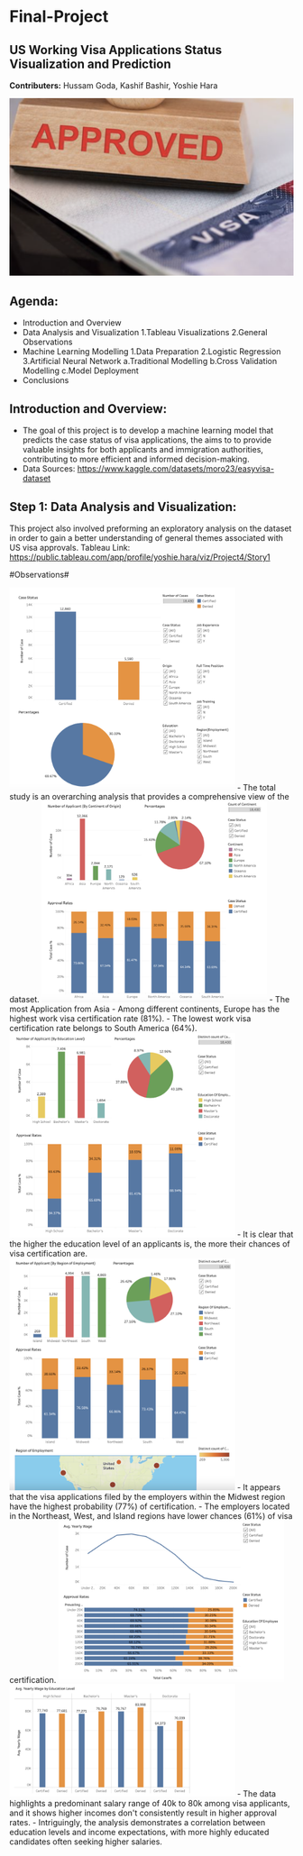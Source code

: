 # Final-Project


**US Working Visa Applications Status**
**Visualization and Prediction**
-
**Contributers:**  Hussam Goda, Kashif Bashir, Yoshie Hara

![Image](https://github.com/HussamGoda/Final-Project/blob/main/Images/Approve.png)


**Agenda:** 
-
- Introduction and Overview
- Data Analysis and Visualization
  1.Tableau Visualizations
  2.General Observations
- Machine Learning Modelling
  1.Data Preparation
  2.Logistic Regression
  3.Artificial Neural Network
    a.Traditional Modelling
    b.Cross Validation Modelling
    c.Model Deployment
- Conclusions

**Introduction and Overview:**
-
- The goal of this project is to develop a machine learning model that predicts the case status of visa applications, the aims to to provide valuable insights for both applicants and immigration authorities, contributing to more efficient and informed decision-making.
- Data Sources: https://www.kaggle.com/datasets/moro23/easyvisa-dataset


**Step 1: Data Analysis and Visualization:**
-
This project also involved preforming an exploratory analysis on the dataset in order to gain a better understanding of general themes associated with US visa approvals. 
Tableau Link: https://public.tableau.com/app/profile/yoshie.hara/viz/Project4/Story1


#Observations#
 
<img src="https://github.com/HussamGoda/Final-Project/blob/main/Images/Total.png" width="400" alt="Total Study">
- The total study is an overarching analysis that provides a comprehensive view of the dataset.  


  
<img src="https://github.com/HussamGoda/Final-Project/blob/main/Images/Continent.png" width="400" alt="Continent">
- The most Application from Asia   
- Among different continents, Europe has the highest work visa certification rate (81%).  
- The lowest work visa certification rate belongs to South America (64%).  

  
<img src="https://github.com/HussamGoda/Final-Project/blob/main/Images/Education.png" width="400" alt="Education">  
- It is clear that the higher the education level of an applicants is, the more their chances of visa certification are.  

  
<img src="https://github.com/HussamGoda/Final-Project/blob/main/Images/Region.png" width="400" alt="Region">
- It appears that the visa applications filed by the employers within the Midwest region have the highest probability (77%) of certification.
- The employers located in the Northeast, West, and Island regions have lower chances (61%) of visa certification.  

  
  
<img src="https://github.com/HussamGoda/Final-Project/blob/main/Images/Wage1.png" width="400" alt="Wage1">
<img src="https://github.com/HussamGoda/Final-Project/blob/main/Images/Wage2.png" width="400" alt="Wage2">
- The data highlights a predominant salary range of 40k to 80k among visa applicants, and it shows higher incomes don't consistently result in higher approval rates.  
- Intriguingly, the analysis demonstrates a correlation between education levels and income expectations, with more highly educated candidates often seeking higher salaries.
 


